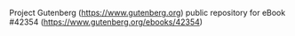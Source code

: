Project Gutenberg (https://www.gutenberg.org) public repository for eBook #42354 (https://www.gutenberg.org/ebooks/42354)
